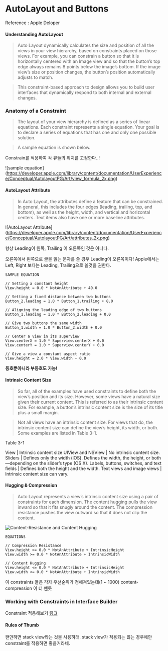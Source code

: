 # AutoLayout and Buttons
 Reference : Apple Deloper

#### Understanding AutoLayout
> Auto Layout dynamically calculates the size and position of all the views in your view hierarchy, based on constraints placed on those views. For example, you can constrain a button so that it is horizontally centered with an Image view and so that the button’s top edge always remains 8 points below the image’s bottom. If the image view’s size or position changes, the button’s position automatically adjusts to match. 

> This constraint-based approach to design allows you to build user interfaces that dynamically respond to both internal and external changes. 

### Anatomy of a Constraint

> The layout of your view hierarchy is defined as a series of linear equations. Each constraint represents a single equation. Your goal is to declare a series of equations that has one and only one possible solution.

> A sample equation is shown below.

Constrain를 적용하여 각 뷰들의 위치를 고정한다..!

![sample equation] (https://developer.apple.com/library/content/documentation/UserExperience/Conceptual/AutolayoutPG/Art/view_formula_2x.png)

#### AutoLayout Attribute 

> In Auto Layout, the attributes define a feature that can be constrained. In general, this includes the four edges (leading, trailing, top, and bottom), as well as the height, width, and vertical and horizontal centers. Text items also have one or more baseline attributes. 

![AutoLayout Attribute] (https://developer.apple.com/library/content/documentation/UserExperience/Conceptual/AutolayoutPG/Art/attributes_2x.png)

항상 Leading이 왼쪽, Trailing 이 오른쪽인 것은 아니다.

오른쪽에서 왼쪽으로 글을 읽는 문자를 쓸 경우 Leading이 오른쪽이다! Apple에서는 Left, Right 보다는 Leading, Trailing으로 쓸것을 권한다.


    SAMPLE EQUATION

    // Setting a constant height
    View.height = 0.0 * NotAnAttribute + 40.0

    // Setting a fixed distance between two buttons
    Button_2.leading = 1.0 * Button_1.trailing + 8.0

    // Aligning the leading edge of two buttons
    Button_1.leading = 1.0 * Button_2.leading + 0.0

    // Give two buttons the same width
    Button_1.width = 1.0 * Button_2.width + 0.0

    // Center a view in its superview
    View.centerX = 1.0 * Superview.centerX + 0.0
    View.centerY = 1.0 * Superview.centerY + 0.0

    // Give a view a constant aspect ratio
    View.height = 2.0 * View.width + 0.0

**등호뿐아니라 부등호도 가능!**


#### Intrinsic Content Size

> So far, all of the examples have used constraints to define both the view’s position and its size. However, some views have a natural size given their current content. This is referred to as their intrinsic content size. For example, a button’s intrinsic content size is the size of its title plus a small margin.

> Not all views have an intrinsic content size. For views that do, the intrinsic content size can define the view’s height, its width, or both. Some examples are listed in Table 3-1.

Table 3-1

View | Intrinsic content size
UIView and NSView | No intrinsic content size.
Sliders | Defines only the width (iOS). Defines the width, the height, or both—depending on the slider’s type (OS X).
Labels, buttons, switches, and text fields | Defines both the height and the width.
Text views and image views | Intrinsic content size can vary.


#### Hugging & Compression

> Auto Layout represents a view’s intrinsic content size using a pair of constraints for each dimension. The content hugging pulls the view inward so that it fits snugly around the content. The compression resistance pushes the view outward so that it does not clip the content.

![Content-Resistance and Content Hugging](https://developer.apple.com/library/content/documentation/UserExperience/Conceptual/AutolayoutPG/Art/intrinsic_content_size_2x.png)

    EQUATIONS

    // Compression Resistance
    View.height >= 0.0 * NotAnAttribute + IntrinsicHeight
    View.width >= 0.0 * NotAnAttribute + IntrinsicWidth

    // Content Hugging
    View.height <= 0.0 * NotAnAttribute + IntrinsicHeight
    View.width <= 0.0 * NotAnAttribute + IntrinsicWidth

이 constraints 들은 각자 우선순위가 정해져있는데(1 ~ 1000) content-compression 이 더 쎈듯


### Working with Constraints in Interface Builder 
 Constraint 적용해보기 [링크](https://developer.apple.com/library/content/documentation/UserExperience/Conceptual/AutolayoutPG/WorkingwithConstraintsinInterfaceBuidler.html#//apple_ref/doc/uid/TP40010853-CH10-SW1)


#### Rules of Thumb

 왠만하면 stack view라는 것을 사용하래. stack view가 적용되는 않는 경우에만 constraint를 적용하면 좋을거라네.
